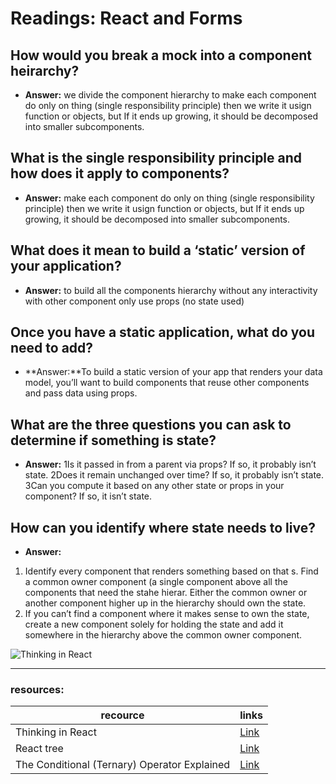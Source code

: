  # Readings: React and Forms

## **How would you break a mock into a component heirarchy?**
 * **Answer:** we divide the component hierarchy to make each component do only on thing (single responsibility principle) then we write it usign function or objects, but If it ends up growing, it should be decomposed into smaller subcomponents.
## **What is the single responsibility principle and how does it apply to components?**
* **Answer:** make each component do only on thing (single responsibility principle) then we write it usign function or objects, but If it ends up growing, it should be decomposed into smaller subcomponents.
## **What does it mean to build a ‘static’ version of your application?**
* **Answer:** to build all the components hierarchy without any interactivity with other component only use props (no state used)
## **Once you have a static application, what do you need to add?**
* **Answer:**To build a static version of your app that renders your data model, you’ll want to build components that reuse other components and pass data using props.
## **What are the three questions you can ask to determine if something is state?**
* **Answer:**
1Is it passed in from a parent via props? If so, it probably isn’t state.
2Does it remain unchanged over time? If so, it probably isn’t state.
3Can you compute it based on any other state or props in your component? If so, it isn’t state.
## **How can you identify where state needs to live?**
* **Answer:**
1. Identify every component that renders something based on that s. Find a common owner component (a single component above all the components that need the stahe hierar. Either the common owner or another component higher up in the hierarchy should own the state.
4. If you can’t find a component where it makes sense to own the state, create a new component solely for holding the state and add it somewhere in the hierarchy above the common owner component.

![Thinking in React](https://miro.medium.com/max/1705/1*Dee4cg5Hzg7JME1A9tjZJQ.png)
___
### resources:
recource      | links
------------- | -------------
Thinking in React   | [Link](https://reactjs.org/docs/thinking-in-react.html)
React tree | [Link](https://reactjs.org/docs/forms.html) |
The Conditional (Ternary) Operator Explained | [Link](https://www.google.com/url?sa=i&url=https%3A%2F%2Fmedium.com%2F%40nimelrian%2Fthinking-in-react-a-paradox-statement-33c19e2eb9e2&psig=AOvVaw3EjXC2O_pMM6YFR6u6aPf3&ust=1623363712606000&source=images&cd=vfe&ved=0CAIQjRxqFwoTCMiCyaHLi_ECFQAAAAAdAAAAABAD) |